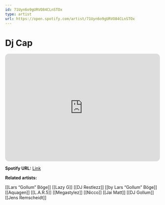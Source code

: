 ```yaml
---
id: 71Uyn6o9gURVO84CLnSTOx
type: artist
url: https://open.spotify.com/artist/71Uyn6o9gURVO84CLnSTOx
---
```

# Dj Cap

<iframe style="border-radius:12px" src="https://open.spotify.com/embed/artist/71Uyn6o9gURVO84CLnSTOx" width="100%" height="352" frameBorder="0" allowfullscreen="" allow="autoplay; clipboard-write; encrypted-media; fullscreen; picture-in-picture" loading="lazy"></iframe>

**Spotify URL:** [Link](https://open.spotify.com/artist/71Uyn6o9gURVO84CLnSTOx)

**Related artists:**

[[Lars “Gollum” Böge]]
[[Lazy G]]
[[DJ Restlezz]]
[[by Lars “Gollum” Böge]]
[[Aquagen]]
[[L.A.R.5]]
[[Megastylez]]
[[Nicco]]
[[Jai Matt]]
[[DJ Gollum]]
[[Jens Remscheidt]]
